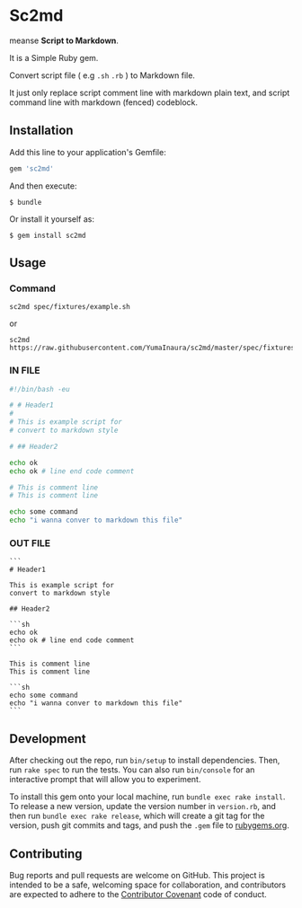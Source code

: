 # Sc2md

meanse **Script to Markdown**.

It is a Simple Ruby gem.

Convert script file ( e.g `.sh` `.rb` ) to Markdown file.

It just only replace script comment line with markdown plain text, and script command line with markdown (fenced) codeblock.

## Installation

Add this line to your application's Gemfile:

```ruby
gem 'sc2md'
```

And then execute:

    $ bundle

Or install it yourself as:

    $ gem install sc2md

## Usage

### Command 

```
sc2md spec/fixtures/example.sh
```

or

```
sc2md https://raw.githubusercontent.com/YumaInaura/sc2md/master/spec/fixtures/example.sh
```

### IN FILE

```sh
#!/bin/bash -eu

# # Header1
# 
# This is example script for
# convert to markdown style

# ## Header2

echo ok
echo ok # line end code comment

# This is comment line
# This is comment line

echo some command
echo "i wanna conver to markdown this file"
```

### OUT FILE

    ```
    # Header1
    
    This is example script for
    convert to markdown style
    
    ## Header2
    
    ```sh
    echo ok
    echo ok # line end code comment
    ```
    
    This is comment line
    This is comment line
    
    ```sh
    echo some command
    echo "i wanna conver to markdown this file"
    ```

## Development

After checking out the repo, run `bin/setup` to install dependencies. Then, run `rake spec` to run the tests. You can also run `bin/console` for an interactive prompt that will allow you to experiment.

To install this gem onto your local machine, run `bundle exec rake install`. To release a new version, update the version number in `version.rb`, and then run `bundle exec rake release`, which will create a git tag for the version, push git commits and tags, and push the `.gem` file to [rubygems.org](https://rubygems.org).

## Contributing

Bug reports and pull requests are welcome on GitHub. This project is intended to be a safe, welcoming space for collaboration, and contributors are expected to adhere to the [Contributor Covenant](http://contributor-covenant.org) code of conduct.


